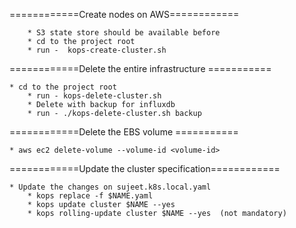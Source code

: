 ============Create nodes on AWS============

        * S3 state store should be available before
        * cd to the project root
        * run -  kops-create-cluster.sh

============Delete the entire infrastructure ===========

	* cd to the project root
        * run - kops-delete-cluster.sh
        * Delete with backup for influxdb
        * run - ./kops-delete-cluster.sh backup


============Delete the EBS volume ===========

	* aws ec2 delete-volume --volume-id <volume-id>

============Update the cluster specification============

	* Update the changes on sujeet.k8s.local.yaml
        * kops replace -f $NAME.yaml
        * kops update cluster $NAME --yes
        * kops rolling-update cluster $NAME --yes  (not mandatory)
        
